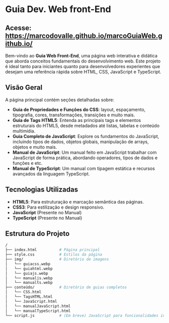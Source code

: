# Guia Dev. Web front-End
## Acesse:  https://marcodovalle.github.io/marcoGuiaWeb.github.io/

Bem-vindo ao **Guia Web Front-End**, uma página web interativa e didática que aborda conceitos fundamentais do desenvolvimento web. Este projeto é ideal tanto para iniciantes quanto para desenvolvedores experientes que desejam uma referência rápida sobre HTML, CSS, JavaScript e TypeScript.

## Visão Geral

A página principal contém seções detalhadas sobre:

- **Guia de Propriedades e Funções do CSS**: layout, espaçamento, tipografia, cores, transformações, transições e muito mais.
- **Guia de Tags HTML5**: Entenda as principais tags e elementos estruturais do HTML5, desde metadados até listas, tabelas e conteúdo multimídia.
- **Guia Completo de JavaScript**: Explore os fundamentos do JavaScript, incluindo tipos de dados, objetos globais, manipulação de arrays, objetos e muito mais.
- **Manual de JavaScript**: Um manual feito em JavaScript trabalhar com JavaScript de forma prática, abordando operadores, tipos de dados e funções e etc.
- **Manual de TypeScript**: Um manual com tipagem estática e recursos avançados da linguagem TypeScript.

## Tecnologias Utilizadas

- **HTML5**: Para estruturação e marcação semântica das páginas.
- **CSS3**: Para estilização e design responsivo.
- **JavaScript** (Presente no Manual)
- **TypeScript** (Presente no Manual)

## Estrutura do Projeto

```bash
/
├── index.html          # Página principal
├── style.css           # Estilos da página
├── img/                # Diretório de imagens
│   └── guiacss.webp
│   └── guiahtml.webp
│   └── guiajs.webp
│   └── manualjs.webp
│   └── manualts.webp
├── conteúdo/           # Diretório de guias completos
│   └── CSS.html
│   └── TagsHTML.html
│   └── JavaScript.html
│   └── manualJavaScript.html
│   └── manualTypeScript.html
└── script.js           # (Em breve) JavaScript para funcionalidades interativas
